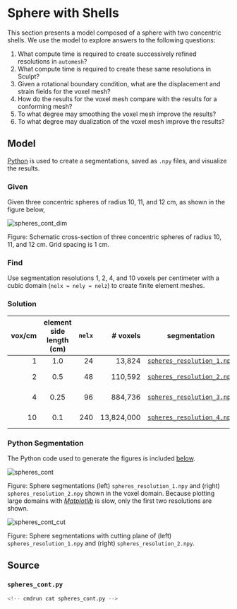 # Sphere with Shells

This section presents a model composed of a sphere with two concentric shells.
We use the model to explore answers to the following questions:

1. What compute time is required to create successively refined resolutions in `automesh`?
2. What compute time is required to create these same resolutions in Sculpt?
3. Given a rotational boundary condition, what are the displacement and strain fields for the voxel mesh?
4. How do the results for the voxel mesh compare with the results for a conforming mesh?
5. To what degree may smoothing the voxel mesh improve the results?
6. To what degree may dualization of the voxel mesh improve the results?

## Model

[Python](#source) is used to create a segmentations, saved as `.npy` files, and visualize the results.

### Given

Given three concentric spheres of radius 10, 11, and 12 cm, as shown in the figure below,

![spheres_cont_dim](img/spheres_cont_dim.png)

Figure: Schematic cross-section of three concentric spheres of radius 10, 11, and 12 cm.  Grid spacing is 1 cm.

### Find

Use segmentation resolutions 1, 2, 4, and 10 voxels per centimeter
with a cubic domain (`nelx = nely = nelz`) to create finite element meshes.

### Solution

vox/cm | element side length (cm) | `nelx` | # voxels | segmentation | file size
---: | :---: | ---: | ---: | :---: | ---:
1 | 1.0 | 24 | 13,824 | [`spheres_resolution_1.npy`](https://1drv.ms/u/s!ApVSeeLlvsE8hIdp_CmSSJa2sO_v0A?e=YEDL4V) | 14 kB
2 | 0.5 | 48 | 110,592 | [`spheres_resolution_2.npy`](https://1drv.ms/u/s!ApVSeeLlvsE8hIdsI9JAPl-R7qG3Pw?e=XGGW25) | 111 kB
4 | 0.25 | 96 | 884,736 | [`spheres_resolution_3.npy`](https://1drv.ms/u/s!ApVSeeLlvsE8hIdwZb-oC-XJNQBZ5g?e=rGqW3e) | 885 kB
10 | 0.1 | 240 | 13,824,000 | [`spheres_resolution_4.npy`](https://1drv.ms/u/s!ApVSeeLlvsE8hIdzd_KPCergFv2ppw?e=AoTVdX) | 13.78 MB

### Python Segmentation

The Python code used to generate the figures is included [below](#source).

![spheres_cont](img/spheres_cont.png)

Figure: Sphere segmentations (left) `spheres_resolution_1.npy` and (right) `spheres_resolution_2.npy` shown in the voxel domain.
Because plotting large domains with [*Matplotlib*](https://matplotlib.org)
is slow, only the first two resolutions are shown.

![spheres_cont_cut](img/spheres_cont_cut.png)

Figure: Sphere segmentations with cutting plane of (left) `spheres_resolution_1.npy` and (right) `spheres_resolution_2.npy`.

## Source

### `spheres_cont.py`

```python
<!-- cmdrun cat spheres_cont.py -->
```
